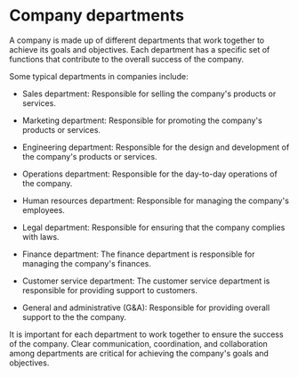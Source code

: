 # Company departments

A company is made up of different departments that work together to achieve its goals and objectives. Each department has a specific set of functions that contribute to the overall success of the company. 

Some typical departments in companies include:

* Sales department: Responsible for selling the company's products or services.

* Marketing department: Responsible for promoting the company's products or services. 

* Engineering department: Responsible for the design and development of the company's products or services. 

* Operations department: Responsible for the day-to-day operations of the company. 

* Human resources department: Responsible for managing the company's employees. 

* Legal department: Responsible for ensuring that the company complies with laws.

* Finance department: The finance department is responsible for managing the company's finances.

* Customer service department: The customer service department is responsible for providing support to customers. 

* General and administrative (G&A): Responsible for providing overall support to the the company. 

It is important for each department to work together to ensure the success of the company. Clear communication, coordination, and collaboration among departments are critical for achieving the company's goals and objectives.
